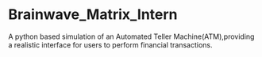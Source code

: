 # Brainwave_Matrix_Intern
A python based simulation of an Automated Teller Machine(ATM),providing a realistic interface for users to perform financial transactions.
